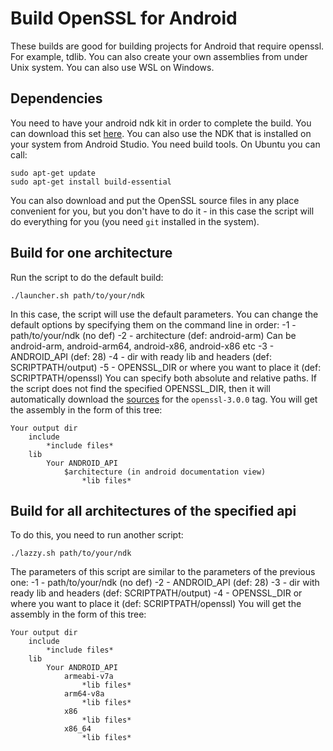 # Build OpenSSL for Android
These builds are good for building projects for Android that require openssl. For example, tdlib.
You can also create your own assemblies from under Unix system. You can also use WSL on Windows.

## Dependencies
You need to have your android ndk kit in order to complete the build. You can download this set [here](https://developer.android.com/ndk/downloads). You can also use the NDK that is installed on your system from Android Studio.
You need build tools. On Ubuntu you can call:
```
sudo apt-get update
sudo apt-get install build-essential
```
You can also download and put the OpenSSL source files in any place convenient for you, but you don't have to do it - in this case the script will do everything for you (you need `git` installed in the system).

## Build for one architecture
Run the script to do the default build:
```
./launcher.sh path/to/your/ndk
```
In this case, the script will use the default parameters.
You can change the default options by specifying them on the command line in order:
-1 - path/to/your/ndk (no def)
-2 - architecture (def: android-arm) Can be android-arm, android-arm64, android-x86, android-x86 etc
-3 - ANDROID_API (def: 28)
-4 - dir with ready lib and headers (def: SCRIPTPATH/output)
-5 - OPENSSL_DIR or where you want to place it (def: SCRIPTPATH/openssl)
You can specify both absolute and relative paths. If the script does not find the specified OPENSSL_DIR, then it will automatically download the [sources](https://github.com/openssl/openssl.git) for the `openssl-3.0.0` tag.
You will get the assembly in the form of this tree:
```
Your output dir
    include
        *include files*
    lib
        Your ANDROID_API
            $architecture (in android documentation view)
                *lib files*
```
## Build for all architectures of the specified api
To do this, you need to run another script:
```
./lazzy.sh path/to/your/ndk
```
The parameters of this script are similar to the parameters of the previous one:
-1 - path/to/your/ndk (no def)
-2 - ANDROID_API (def: 28)
-3 - dir with ready lib and headers (def: SCRIPTPATH/output)
-4 - OPENSSL_DIR or where you want to place it (def: SCRIPTPATH/openssl)
You will get the assembly in the form of this tree:
```
Your output dir
    include
        *include files*
    lib
        Your ANDROID_API
            armeabi-v7a
                *lib files*
            arm64-v8a
                *lib files*
            x86
                *lib files*
            x86_64
                *lib files*
```
